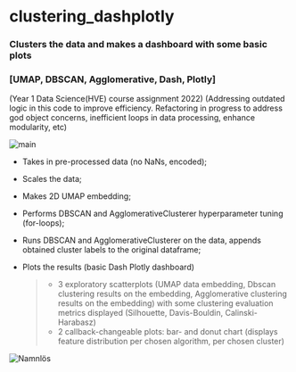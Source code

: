 # clustering_dashplotly
### Clusters the data and makes a dashboard with some basic plots 
### [UMAP, DBSCAN,  Agglomerative, Dash,  Plotly] 
(Year 1 Data Science(HVE) course assignment 2022) 
(Addressing outdated logic in this code to improve efficiency. 
Refactoring in progress to address god object concerns, 
inefficient loops in data processing, enhance modularity, etc) 

![main](https://user-images.githubusercontent.com/102211232/165947985-082f0488-a410-4d05-bc47-29d24bb83fde.png)

- Takes in pre-processed data (no NaNs, encoded);

 -  Scales the data;
   
 -  Makes 2D UMAP embedding;
   
  - Performs DBSCAN and AgglomerativeClusterer hyperparameter tuning
   (for-loops);
   
  - Runs DBSCAN and AgglomerativeClusterer on the data, appends obtained cluster labels to the original
   dataframe;
   
 - Plots the results (basic Dash Plotly dashboard)
   > - 3 exploratory scatterplots (UMAP data embedding, Dbscan clustering results on the embedding, 
   Agglomerative clustering results on the embedding) with some clustering evaluation metrics displayed
   (Silhouette, Davis-Bouldin, Calinski-Harabasz)
   > - 2 callback-changeable plots: bar- and donut chart (displays feature distribution per 
   chosen algorithm,  per chosen cluster) 
   
  ![Namnlös](https://user-images.githubusercontent.com/102211232/168421953-11a07df7-098a-4e97-a83f-9bda3b1ba6e3.png)
   
   
   
